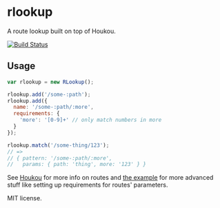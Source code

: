 # rlookup

A route lookup built on top of Houkou.

[![Build Status](https://travis-ci.org/UXtemple/rlookup.svg)](https://travis-ci.org/UXtemple/rlookup)

## Usage

```js
var rlookup = new RLookup();

rlookup.add('/some-:path');
rlookup.add({
  name: '/some-:path/:more',
  requirements: {
    'more': '[0-9]+' // only match numbers in more
  }
});

rlookup.match('/some-thing/123');
// =>
// { pattern: '/some-:path/:more',
//   params: { path: 'thing', more: '123' } }
```

See [Houkou](https://github.com/deoxxa/houkou) for more info on routes and
[the example](https://github.com/deoxxa/houkou#example-usage) for more advanced stuff like
setting up requirements for routes' parameters.

MIT license.
